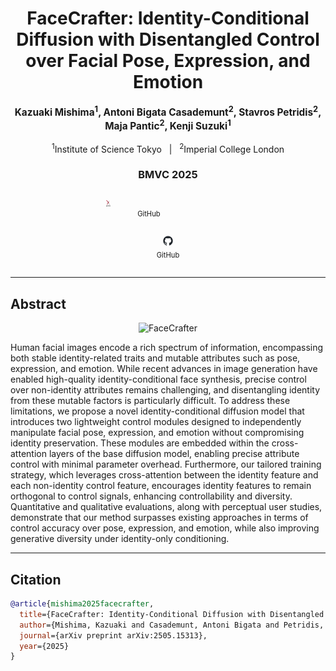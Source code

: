 <div align="center">

<h1>FaceCrafter: Identity-Conditional Diffusion with Disentangled Control over Facial Pose, Expression, and Emotion</h1>

  <p style="font-weight: bold; font-size: 1.1em;">
    Kazuaki Mishima<sup>1</sup>, Antoni Bigata Casademunt<sup>2</sup>, Stavros Petridis<sup>2</sup>, Maja Pantic<sup>2</sup>, Kenji Suzuki<sup>1</sup>
  </p>
  <p>
    <sup>1</sup>Institute of Science Tokyo &nbsp;&nbsp;|&nbsp;&nbsp; <sup>2</sup>Imperial College London
  </p>

  <h3>BMVC 2025</h3>


<div style="text-align: center;">
  <figure style="display: inline-block; text-align: center;">
<a href="https://arxiv.org/abs/xxxx.xxxxx">
  <img src="images/arxiv-logomark@2x.png" width="5%" style="text-decoration: none; display: block;">
</a> 
      <figcaption style="font-size: 0.8em; margin-top: 5px;">GitHub</figcaption>
</figure>　&nbsp;&nbsp;&nbsp;&nbsp;&nbsp;&nbsp;&nbsp;&nbsp;&nbsp;&nbsp;&nbsp;&nbsp;
  <figure style="display: inline-block; text-align: center;">
<a href="https://github.com/username/repo">
  <img src="images/github-mark.png" width="7%">
</a>
    <figcaption style="font-size: 0.8em; margin-top: 5px;">GitHub</figcaption>
</figure>
</div>

</div>


---

## Abstract

<div align="center">
  <img src="images/overview.png" alt="FaceCrafter" width="1000">
</div>

Human facial images encode a rich spectrum of information, encompassing both stable identity-related traits and mutable attributes such as pose, 
expression, and emotion. While recent advances in image generation have enabled high-quality identity-conditional face synthesis, precise control 
over non-identity attributes remains challenging, and disentangling identity from these mutable factors is particularly difficult. 
To address these limitations, we propose a novel identity-conditional diffusion model that introduces two lightweight control modules 
designed to independently manipulate facial pose, expression, and emotion without compromising identity preservation. 
These modules are embedded within the cross-attention layers of the base diffusion model, enabling precise attribute control with minimal parameter overhead. 
Furthermore, our tailored training strategy, which leverages cross-attention between the identity feature and each non-identity control feature, 
encourages identity features to remain orthogonal to control signals, enhancing controllability and diversity. 
Quantitative and qualitative evaluations, along with perceptual user studies, demonstrate that our method surpasses existing approaches 
in terms of control accuracy over pose, expression, and emotion, while also improving generative diversity under identity-only conditioning.

---


## Citation
```bibtex
@article{mishima2025facecrafter,
  title={FaceCrafter: Identity-Conditional Diffusion with Disentangled Control over Facial Pose, Expression, and Emotion},
  author={Mishima, Kazuaki and Casademunt, Antoni Bigata and Petridis, Stavros and Pantic, Maja and Suzuki, Kenji},
  journal={arXiv preprint arXiv:2505.15313},
  year={2025}
}



